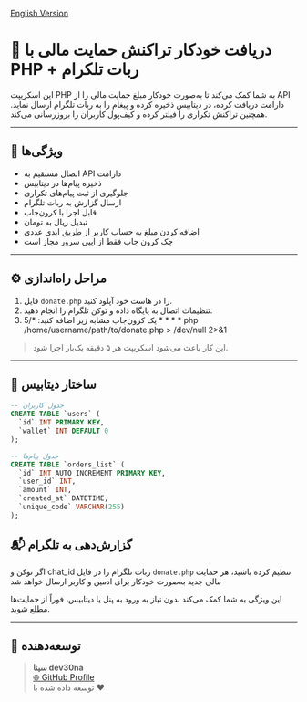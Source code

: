 <p align="left">
  <a href="README.en.md">English Version</a>
</p>

# 💸 دریافت خودکار تراکنش حمایت مالی با PHP + ربات تلکرام

این اسکریپت PHP به شما کمک می‌کند تا به‌صورت خودکار مبلغ حمایت مالی را از API دارامت دریافت کرده، در دیتابیس ذخیره کرده و پیغام را به ربات تلگرام ارسال نماید. همچنین تراکنش تکراری را فیلتر کرده و کیف‌پول کاربران را بروزرسانی می‌کند.

---

## 🎯 ویژگی‌ها

- اتصال مستقیم به API دارامت
- ذخیره پیام‌ها در دیتابیس
- جلوگیری از ثبت پیام‌های تکراری
- ارسال گزارش به ربات تلگرام
- قابل اجرا با کرون‌جاب
- تبدیل ریال به تومان
- اضافه کردن مبلغ به حساب کاربر از طریق ایدی عددی
- چک کرون جاب فقط از ایپی سرور مجاز است

---

## ⚙️ مراحل راه‌اندازی

1. فایل `donate.php` را در هاست خود آپلود کنید.
2. تنظیمات اتصال به پایگاه داده و توکن تلگرام را انجام دهید.
3. یک کرون‌جاب مشابه زیر اضافه کنید:
*/5 * * * * php /home/username/path/to/donate.php > /dev/null 2>&1

> این کار باعث می‌شود اسکریپت هر ۵ دقیقه یک‌بار اجرا شود.

---

## 🧱 ساختار دیتابیس

```sql
-- جدول کاربران
CREATE TABLE `users` (
  `id` INT PRIMARY KEY,
  `wallet` INT DEFAULT 0
);

-- جدول پیام‌ها
CREATE TABLE `orders_list` (
  `id` INT AUTO_INCREMENT PRIMARY KEY,
  `user_id` INT,
  `amount` INT,
  `created_at` DATETIME,
  `unique_code` VARCHAR(255)
); 
```
## 📬 گزارش‌دهی به تلگرام

اگر توکن و chat_id ربات تلگرام را در فایل `donate.php` تنظیم کرده باشید، هر حمایت مالی جدید به‌صورت خودکار برای ادمین و کاربر ارسال خواهد شد

این ویژگی به شما کمک می‌کند بدون نیاز به ورود به پنل یا دیتابیس، فوراً از حمایت‌ها مطلع شوید.

---

## 👤 توسعه‌دهنده

> **سینا dev30na**  
[🌐 GitHub Profile](https://github.com/dev30na)  
 توسعه‌ داده شده با ❤️



